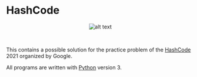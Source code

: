 # HashCode

<center>

![alt text](./CoverPicture.jpg "Logo HashCode")

</center>
</br>

This contains a possible solution for the practice problem of the [HashCode](https://codingcompetitions.withgoogle.com/hashcode/about/) 2021 organized by Google.

All programs are written with [Python](https://www.python.org/) version 3.
